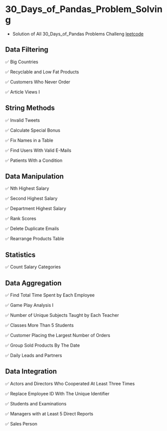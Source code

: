 # 30_Days_of_Pandas_Problem_Solving
  * Solution of All 30_Days_of_Pandas Problems Challeng [leetcode](https://leetcode.com/studyplan/30-days-of-pandas/)
## Data Filtering

  ✅ Big Countries
  
  ✅ Recyclable and Low Fat Products
  
  ✅ Customers Who Never Order
  
  ✅ Article Views I

## String Methods

  ✅ Invalid Tweets

  ✅ Calculate Special Bonus

  ✅ Fix Names in a Table

  ✅ Find Users With Valid E-Mails

  ✅ Patients With a Condition

## Data Manipulation

  ✅ Nth Highest Salary
  
  ✅ Second Highest Salary

  ✅ Department Highest Salary

  ✅ Rank Scores

  ✅ Delete Duplicate Emails

  ✅ Rearrange Products Table

## Statistics

  ✅ Count Salary Categories

## Data Aggregation
  ✅ Find Total Time Spent by Each Employee
  
  ✅ Game Play Analysis I

  ✅ Number of Unique Subjects Taught by Each Teacher

  ✅ Classes More Than 5 Students

  ✅ Customer Placing the Largest Number of Orders

  ✅ Group Sold Products By The Date

  ✅ Daily Leads and Partners

## Data Integration
  ✅ Actors and Directors Who Cooperated At Least Three Times

  ✅ Replace Employee ID With The Unique Identifier
  
  ✅ Students and Examinations

  ✅ Managers with at Least 5 Direct Reports

  ✅ Sales Person


